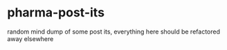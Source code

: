 pharma-post-its
===============

random mind dump of some post its, everything here should be refactored away elsewhere
